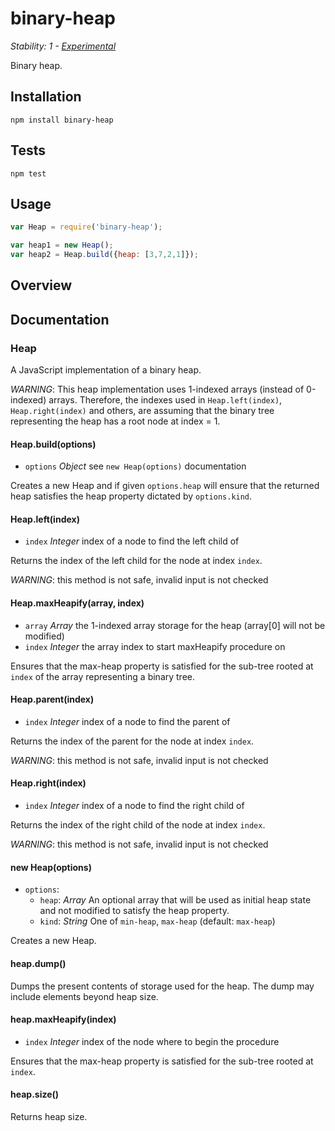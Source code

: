 # binary-heap

_Stability: 1 - [Experimental](https://github.com/tristanls/stability-index#stability-1---experimental)_

Binary heap.

## Installation

    npm install binary-heap

## Tests

    npm test

## Usage

```javascript
var Heap = require('binary-heap');

var heap1 = new Heap();
var heap2 = Heap.build({heap: [3,7,2,1]});
```

## Overview

## Documentation

### Heap

A JavaScript implementation of a binary heap.

*WARNING*: This heap implementation uses 1-indexed arrays (instead of 0-indexed) arrays. Therefore, the indexes used in `Heap.left(index)`, `Heap.right(index)` and others, are assuming that the binary tree representing the heap has a root node at index = 1.

#### Heap.build(options)

  * `options` _Object_ see `new Heap(options)` documentation

Creates a new Heap and if given `options.heap` will ensure that the returned heap satisfies the heap property dictated by `options.kind`.

#### Heap.left(index)

  * `index` _Integer_ index of a node to find the left child of

Returns the index of the left child for the node at index `index`.

*WARNING*: this method is not safe, invalid input is not checked

#### Heap.maxHeapify(array, index)

  * `array` _Array_ the 1-indexed array storage for the heap (array[0] will not be modified)
  * `index` _Integer_ the array index to start maxHeapify procedure on

Ensures that the max-heap property is satisfied for the sub-tree rooted at `index` of the array representing a binary tree.

#### Heap.parent(index)

  * `index` _Integer_ index of a node to find the parent of

Returns the index of the parent for the node at index `index`.

*WARNING*: this method is not safe, invalid input is not checked

#### Heap.right(index)

  * `index` _Integer_ index of a node to find the right child of

Returns the index of the right child of the node at index `index`.

*WARNING*: this method is not safe, invalid input is not checked

#### new Heap(options)

  * `options`:
    * `heap`: _Array_ An optional array that will be used as initial heap state and not modified to satisfy the heap property.
    * `kind`: _String_ One of `min-heap`, `max-heap` (default: `max-heap`)

Creates a new Heap.

#### heap.dump()

Dumps the present contents of storage used for the heap. The dump may include elements beyond heap size.

#### heap.maxHeapify(index)

  * `index` _Integer_ index of the node where to begin the procedure

Ensures that the max-heap property is satisfied for the sub-tree rooted at `index`.

#### heap.size()

Returns heap size.